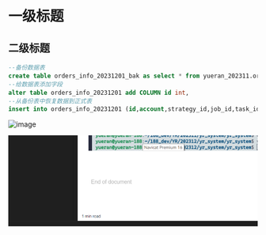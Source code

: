# 一级标题
## 二级标题
```sql
--备份数据表
create table orders_info_20231201_bak as select * from yueran_202311.orders_info_20231201;
--给数据表添加字段
alter table orders_info_20231201 add COLUMN id int,
--从备份表中恢复数据到正式表
insert into orders_info_20231201 (id,account,strategy_id,job_id,task_id,order_id,remote_order_id,symbol,direction.price.volume,state) select () from  orders_info_20231201_bak;

```

![image](https://github.com/XLF2014/-/assets/35831629/3c0d48e9-f627-4fd7-a059-77da260e4ca2)

![Alt text](image.png)
